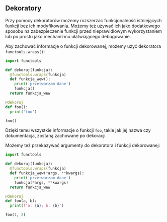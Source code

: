 
## Dekoratory
Przy pomocy dekoratorów możemy rozszerzać funkcjonalność istniejących funkcji bez ich modyfikowania. Możemy też używać ich jako dodatkowego sposobu na zabezpieczenie funkcji przed nieprawidłowym wykorzystaniem lub po prostu jako mechanizmu ułatwiającego debugowanie.

Aby zachować informacje o funkcji dekorowanej, możemy użyć dekoratora <code>functools.wraps()</code>:

```python
import functools

def dekoruj(funkcja):
  @functools.wraps(funkcja)
  def funkcja_wew():
    print('przetwarzam dane')
    funkcja()
  return funkcja_wew

@dekoruj
def foo():
  print('foo')

foo()
```

Dzięki temu wszystkie informacje o funkcji <code>foo</code>, takie jak jej nazwa czy dokumentacja, zostaną zachowane po dekoracji.

Możemy też przekazywać argumenty do dekoratora i funkcji dekorowanej:

```python
import functools

def dekoruj(funkcja):
  @functools.wraps(funkcja)
  def funkcja_wew(*args, **kwargs):
    print('przetwarzam dane')
    funkcja(*args, **kwargs)
  return funkcja_wew

@dekoruj
def foo(a, b):
  print(f'a: {a}; b: {b}')

foo(1, 2)
```
